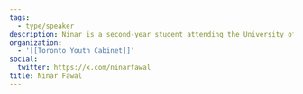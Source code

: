 ```yaml
---
tags:
  - type/speaker
description: Ninar is a second-year student attending the University of Toronto, studying political science and international relations. She is passionate about political engagement, human rights, and democracy, and hopes that her community work makes a positive impact in those fields as well as others. She has long been passionate about newcomer issues, and volunteers with the Daughters for Life Foundation, which aims to sponsor the education of women in the Middle East, and has volunteered with other grass-roots charities to help with the resettlement of Syrian newcomers. She is fluent in English and Arabic, with a working knowledge of French.
organization:
  - '[[Toronto Youth Cabinet]]'
social:
  twitter: https://x.com/ninarfawal
title: Ninar Fawal
---
```

